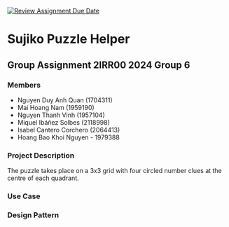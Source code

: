 [![Review Assignment Due Date](https://classroom.github.com/assets/deadline-readme-button-24ddc0f5d75046c5622901739e7c5dd533143b0c8e959d652212380cedb1ea36.svg)](https://classroom.github.com/a/_p0yNlNQ)




# Sujiko Puzzle Helper

## Group Assignment 2IRR00 2024 Group 6

### Members
- Nguyen Duy Anh Quan (1704311)
- Mai Hoang Nam (1959190)
- Nguyen Thanh Vinh (1957104)
- Miquel Ibáñez Solbes (2118998)
- Isabel Cantero Corchero (2064413)
- Hoang Bao Khoi Nguyen - 1979388

### Project Description

The puzzle takes place on a 3x3 grid with four circled number clues at the centre of each quadrant.

### Use Case

### Design Pattern
